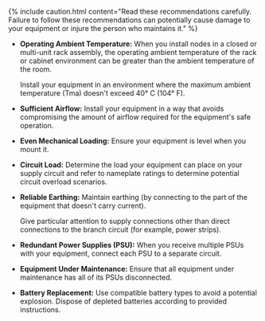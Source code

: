 {% include caution.html content="Read these recommendations carefully. Failure to follow these recommendations can potentially cause damage to your equipment or injure the person who maintains it." %}

* **Operating Ambient Temperature:** When you install nodes in a closed or multi-unit rack assembly, the operating ambient temperature of the rack or cabinet environment can be greater than the ambient temperature of the room.

  Install your equipment in an environment where the maximum ambient temperature (Tma) doesn't exceed 40&deg; C (104&deg; F).

* **Sufficient Airflow:** Install your equipment in a way that avoids compromising the amount of airflow required for the equipment's safe operation.

* **Even Mechanical Loading:** Ensure your equipment is level when you mount it.

* **Circuit Load:** Determine the load your equipment can place on your supply circuit and refer to nameplate ratings to determine potential circuit overload scenarios.

* **Reliable Earthing:** Maintain earthing (by connecting to the part of the equipment that doesn't carry current).

  Give particular attention to supply connections other than direct connections to the branch circuit (for example, power strips).

* **Redundant Power Supplies (PSU):** When you receive multiple PSUs with your equipment, connect each PSU to a separate circuit.

* **Equipment Under Maintenance:** Ensure that all equipment under maintenance has all of its PSUs disconnected.

* **Battery Replacement:** Use compatible battery types to avoid a potential explosion. Dispose of depleted batteries according to provided instructions.
